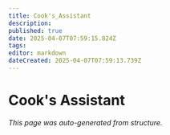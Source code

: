 ```yaml
---
title: Cook's_Assistant
description: 
published: true
date: 2025-04-07T07:59:15.824Z
tags: 
editor: markdown
dateCreated: 2025-04-07T07:59:13.739Z
---
```


# Cook's Assistant

*This page was auto-generated from structure.*